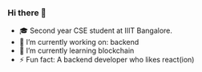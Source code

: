 ### Hi there 👋

<!--
**Aaryan-Ajith-Dev/Aaryan-Ajith-Dev** is a ✨ _special_ ✨ repository because its `README.md` (this file) appears on your GitHub profile.

Here are some ideas to get you started:
- 👯 I’m looking to collaborate on : 
- 🤔 I’m looking for help with : 
- 💬 Ask me about ...
- 📫 How to reach me: 
-->

- 🎓 Second year CSE student at IIIT Bangalore.
- 🔭 I’m currently working on: backend
- 🌱 I’m currently learning blockchain
- ⚡ Fun fact: A backend developer who likes react(ion)
